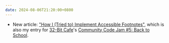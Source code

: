```yaml
---
date: 2024-08-06T21:20:00+0800
---
```


* New article: ["How I (Tried to) Implement Accessible Footnotes"](/articles/accessible-footnotes), which is also my entry for [32-Bit Cafe](https://32bit.cafe/)'s [Community Code Jam #5: Back to School](https://32bit.cafe/~xandra/events/codejam5/).